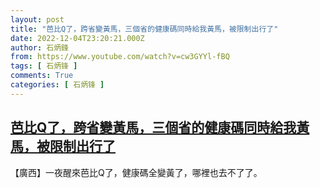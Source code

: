 ```yaml
---
layout: post
title: "芭比Q了，跨省變黃馬，三個省的健康碼同時給我黃馬，被限制出行了"
date: 2022-12-04T23:20:21.000Z
author: 石炳鋒
from: https://www.youtube.com/watch?v=cw3GYYl-fBQ
tags: [ 石炳锋 ]
comments: True
categories: [ 石炳锋 ]
---
```

<!--1670196021000-->
[芭比Q了，跨省變黃馬，三個省的健康碼同時給我黃馬，被限制出行了](https://www.youtube.com/watch?v=cw3GYYl-fBQ)
------

<div>
【廣西】一夜醒來芭比Q了，健康碼全變黃了，哪裡也去不了了。
</div>
